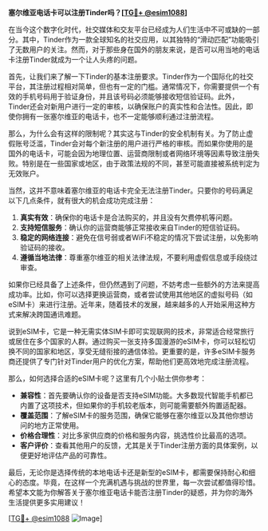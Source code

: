 **塞尔维亚电话卡可以注册Tinder吗？[[TG💪+ @esim1088](https://t.me/s/esim1088)]**

在当今这个数字化时代，社交媒体和交友平台已经成为人们生活中不可或缺的一部分。其中，Tinder作为一款全球知名的社交应用，以其独特的“滑动匹配”功能吸引了无数用户的关注。然而，对于那些身在国外的朋友来说，是否可以用当地的电话卡注册Tinder就成为一个让人头疼的问题。

首先，让我们来了解一下Tinder的基本注册要求。Tinder作为一个国际化的社交平台，其注册过程相对简单，但也有一定的门槛。通常情况下，你需要提供一个有效的手机号码用于验证身份，并且该号码必须能够接收短信验证码。此外，Tinder还会对新用户进行一定的审核，以确保账户的真实性和合法性。因此，即使你拥有一张塞尔维亚的电话卡，也不一定能够顺利通过注册流程。

那么，为什么会有这样的限制呢？其实这与Tinder的安全机制有关。为了防止虚假账号泛滥，Tinder会对每个新注册的用户进行严格的审核。而如果你使用的是国外的电话卡，可能会因为地理位置、运营商限制或者网络环境等因素导致注册失败。特别是在一些国家或地区，由于政策法规的不同，甚至可能直接被系统判定为无效账户。

当然，这并不意味着塞尔维亚的电话卡完全无法注册Tinder。只要你的号码满足以下几点条件，就有很大的机会成功完成注册：

1. **真实有效**：确保你的电话卡是合法购买的，并且没有欠费停机等问题。
2. **支持短信服务**：确认你的运营商能够正常接收来自Tinder的短信验证码。
3. **稳定的网络连接**：避免在信号弱或者WiFi不稳定的情况下尝试注册，以免影响验证码的接收。
4. **遵循当地法律**：尊重塞尔维亚的相关法律法规，不要利用虚假信息或手段绕过审查。

如果你已经具备了上述条件，但仍然遇到了问题，不妨考虑一些额外的方法来提高成功率。比如，你可以选择更换运营商，或者尝试使用其他地区的虚拟号码（如eSIM卡）来进行注册。近年来，随着技术的发展，越来越多的人开始采用这种方式来解决跨国通讯难题。

说到eSIM卡，它是一种无需实体SIM卡即可实现联网的技术，非常适合经常旅行或居住在多个国家的人群。通过购买一张支持多国漫游的eSIM卡，你可以轻松切换不同的国家和地区，享受无缝衔接的通信体验。更重要的是，许多eSIM卡服务商还提供了专门针对Tinder用户的优化方案，帮助他们更高效地完成注册流程。

那么，如何选择合适的eSIM卡呢？这里有几个小贴士供你参考：

- **兼容性**：首先要确认你的设备是否支持eSIM功能。大多数现代智能手机都已内置了这项技术，但如果你的手机较老版本，则可能需要额外购置适配器。
- **覆盖范围**：了解eSIM卡的服务范围，确保它能够在塞尔维亚以及其他你想访问的地方正常使用。
- **价格合理性**：对比多家供应商的价格和服务内容，挑选性价比最高的选项。
- **客户评价**：查看其他用户的反馈，尤其是关于Tinder注册方面的具体案例，以便更好地评估产品的可靠性。

最后，无论你是选择传统的本地电话卡还是新型的eSIM卡，都需要保持耐心和细心的态度。毕竟，在这样一个充满机遇与挑战的世界里，每一次尝试都值得珍惜。希望本文能为你解答关于塞尔维亚电话卡能否注册Tinder的疑惑，并为你的海外生活提供更多实用建议！

[[TG💪+ @esim1088](https://t.me/s/esim1088) ![Image](https://i.postimg.cc/4NQfJmqS/Snipaste-2025-05-13-00-14-12.png)]